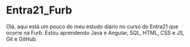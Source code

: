 # Entra21_Furb
Olá, aqui está um pouco do meu estudo diário no curso do Entra21 que ocorre na Furb.
Estou aprendendo Java e Angular, SQL, HTML, CSS e JS, Git e GitHub.
